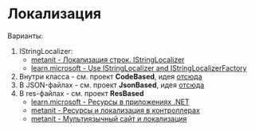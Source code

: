 # Локализация

Варианты:

1. IStringLocalizer:
   - [metanit - Локализация строк. IStringLocalizer](https://metanit.com/sharp/aspnet5/28.3.php)
   - [learn.microsoft - Use IStringLocalizer<T> and IStringLocalizerFactory](https://learn.microsoft.com/en-us/dotnet/core/extensions/localization#use-istringlocalizert-and-istringlocalizerfactory)
2. Внутри класса - см. проект **CodeBased**, идея [отсюда](https://www.youtube.com/watch?v=8_0KnhO6mcM)
3. В JSON-файлах - см. проект **JsonBased**, идея [отсюда](https://habr.com/ru/articles/323102/)
4. В res-файлах - см. проект **ResBased**
   - [learn.microsoft - Ресурсы в приложениях .NET](https://learn.microsoft.com/ru-ru/dotnet/core/extensions/resources)
   - [metanit - Ресурсы и локализация в контроллерах](https://metanit.com/sharp/aspnet5/28.4.php)
   - [metanit - Мультиязычный сайт и локализация](https://metanit.com/sharp/mvc/16.1.php)